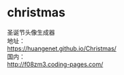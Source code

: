 # christmas
圣诞节头像生成器<br>
地址：
<br>
https://huangenet.github.io/Christmas/
<br>
国内：
<br>
http://f08zm3.coding-pages.com/
